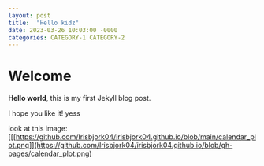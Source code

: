 ```yaml
---
layout: post
title:  "Hello kidz"
date: 2023-03-26 10:03:00 -0000
categories: CATEGORY-1 CATEGORY-2
---
```


# Welcome

**Hello world**, this is my first Jekyll blog post.

I hope you like it!
yess

look at this image: [[[https://github.com/Irisbjork04/irisbjork04.github.io/blob/main/calendar_plot.png]](https://github.com/Irisbjork04/irisbjork04.github.io/blob/gh-pages/calendar_plot.png)

